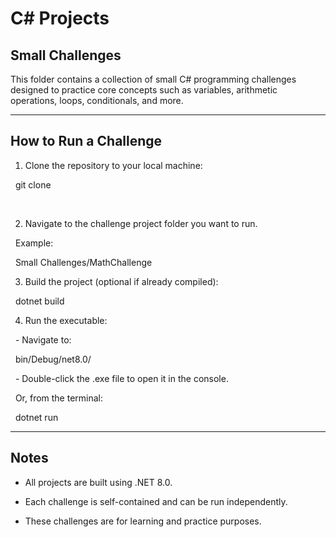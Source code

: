 # C# Projects



## Small Challenges



This folder contains a collection of small C# programming challenges designed to practice core concepts such as variables, arithmetic operations, loops, conditionals, and more.



---



## How to Run a Challenge



1. Clone the repository to your local machine:

&nbsp;  git clone <repository-url>

&nbsp;  

2. Navigate to the challenge project folder you want to run.  

&nbsp;  Example:

&nbsp;  Small Challenges/MathChallenge



3. Build the project (optional if already compiled):

&nbsp;  dotnet build



4. Run the executable:

&nbsp;  - Navigate to:

&nbsp;    bin/Debug/net8.0/

&nbsp;  - Double-click the .exe file to open it in the console.  

&nbsp;    Or, from the terminal:

&nbsp;    dotnet run



---



## Notes

- All projects are built using .NET 8.0.  

- Each challenge is self-contained and can be run independently.  

- These challenges are for learning and practice purposes.



# 


